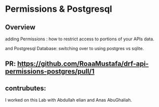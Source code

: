 # Permissions & Postgresql

## Overview

adding Permissions : how to restrict access to portions of your APIs data.

and Postgresql Database: switching over to using postgres vs sqlite.

## PR: https://github.com/RoaaMustafa/drf-api-permissions-postgres/pull/1

## contrubutes:

I worked on this Lab with Abdullah elian and Anas AbuGhaliah.


